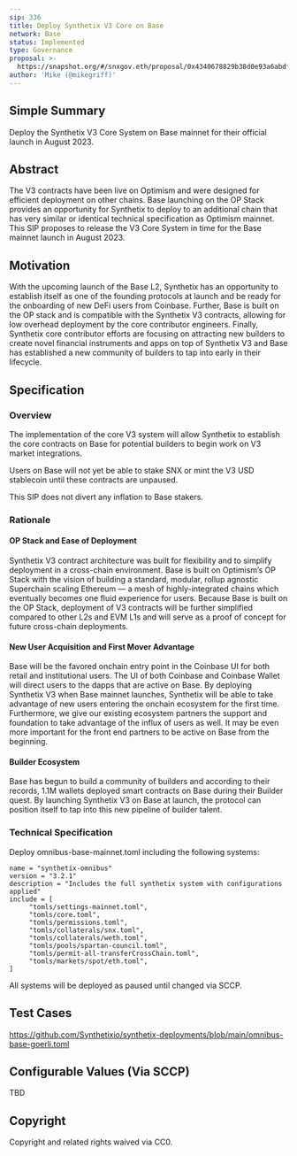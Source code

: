 ```yaml
---
sip: 336
title: Deploy Synthetix V3 Core on Base
network: Base
status: Implemented
type: Governance
proposal: >-
  https://snapshot.org/#/snxgov.eth/proposal/0x4340678829b38d0e93a6abdf0beb275106b4b82e29eea37351a546b1aeefe4fe
author: 'Mike (@mikegriff)'
---
```




## Simple Summary
Deploy the Synthetix V3 Core System on Base mainnet for their official launch in August 2023.

## Abstract
The V3 contracts have been live on Optimism and were designed for efficient deployment on other chains. Base launching on the OP Stack provides an opportunity for Synthetix to deploy to an additional chain that has very similar or identical technical specification as Optimism mainnet. This SIP proposes to release the V3 Core System in time for the Base mainnet launch in August 2023. 

## Motivation
With the upcoming launch of the Base L2, Synthetix has an opportunity to establish itself as one of the founding protocols at launch and be ready for the onboarding of new DeFi users from Coinbase. Further, Base is built on the OP stack and is compatible with the Synthetix V3 contracts, allowing for low overhead deployment by the core contributor engineers. Finally, Synthetix core contributor efforts are focusing on attracting new builders to create novel financial instruments and apps on top of Synthetix V3 and Base has established a new community of builders to tap into early in their lifecycle. 

## Specification

### Overview


The implementation of the core V3 system will allow Synthetix to establish the core contracts on Base for potential builders to begin work on V3 market integrations.

Users on Base will not yet be able to stake SNX or mint the V3 USD stablecoin until these contracts are unpaused.

This SIP does not divert any inflation to Base stakers.


### Rationale
#### OP Stack and Ease of Deployment
Synthetix V3 contract architecture was built for flexibility and to simplify deployment in a cross-chain environment. Base is built on Optimism’s OP Stack with the vision of building a standard, modular, rollup agnostic Superchain scaling Ethereum — a mesh of highly-integrated chains which eventually becomes one fluid experience for users. Because Base is built on the OP Stack, deployment of V3 contracts will be further simplified compared to other L2s and EVM L1s and will serve as a proof of concept for future cross-chain deployments. 

#### New User Acquisition and First Mover Advantage
Base will be the favored onchain entry point in the Coinbase UI for both retail and institutional users. The UI of both Coinbase and Coinbase Wallet will direct users to the dapps that are active on Base. By deploying Synthetix V3 when Base mainnet launches, Synthetix will be able to take advantage of new users entering the onchain ecosystem for the first time. Furthermore, we give our existing ecosystem partners the support and foundation to take advantage of the influx of users as well. It may be even more important for the front end partners to be active on Base from the beginning. 

#### Builder Ecosystem
Base has begun to build a community of builders and according to their records, 1.1M wallets deployed smart contracts on Base during their Builder quest. By launching Synthetix V3 on Base at launch, the protocol can position itself to tap into this new pipeline of builder talent. 

### Technical Specification


Deploy omnibus-base-mainnet.toml including the following systems:

~~~
name = "synthetix-omnibus"
version = "3.2.1"
description = "Includes the full synthetix system with configurations applied"
include = [
     "tomls/settings-mainnet.toml",
     "tomls/core.toml", 
     "tomls/permissions.toml",
     "tomls/collaterals/snx.toml",
     "tomls/collaterals/weth.toml",
     "tomls/pools/spartan-council.toml",
     "tomls/permit-all-transferCrossChain.toml",
     "tomls/markets/spot/eth.toml",
]
~~~

All systems will be deployed as paused until changed via SCCP. 

## Test Cases

https://github.com/Synthetixio/synthetix-deployments/blob/main/omnibus-base-goerli.toml

## Configurable Values (Via SCCP)

TBD

## Copyright
Copyright and related rights waived via CC0.
